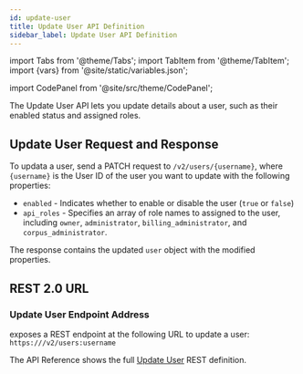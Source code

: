 ```yaml
---
id: update-user
title: Update User API Definition
sidebar_label: Update User API Definition
---
```


import Tabs from '@theme/Tabs';
import TabItem from '@theme/TabItem';
import {vars} from '@site/static/variables.json';

import CodePanel from '@site/src/theme/CodePanel';


The Update User API lets you update details about a user, such as their
enabled status and assigned roles.

## Update User Request and Response

To updata a user, send a PATCH request to `/v2/users/{username}`, where
`{username}` is the User ID of the user you want to update with the
following properties:

- `enabled` - Indicates whether to enable or disable the user (`true` or `false`)
- `api_roles` - Specifies an array of role names to assigned to the user,
  including `owner`, `administrator`, `billing_administrator`, and
  `corpus_administrator`.

The response contains the updated `user` object with the modified properties.

## REST 2.0 URL

### Update User Endpoint Address

<Config v="names.product"/> exposes a REST endpoint at the following URL
to update a user:
<code>https://<Config v="domains.rest.indexing"/>/v2/users:username</code>

The API Reference shows the full [Update User](/docs/rest-api/update-user) REST definition.

